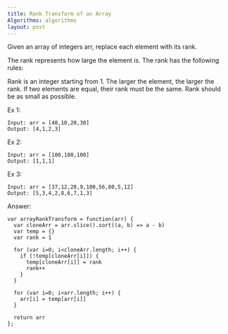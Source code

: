 ```yaml
---
title: Rank Transform of an Array
Algorithms: algorithms
layout: post
---
```


Given an array of integers arr, replace each element with its rank.

The rank represents how large the element is. The rank has the following rules:

 Rank is an integer starting from 1.
 The larger the element, the larger the rank. If two elements are equal, their rank must be the same.
 Rank should be as small as possible.

Ex 1: 
```
Input: arr = [40,10,20,30]
Output: [4,1,2,3]
```

Ex 2: 
```
Input: arr = [100,100,100]
Output: [1,1,1]
```

Ex 3: 
```
Input: arr = [37,12,28,9,100,56,80,5,12]
Output: [5,3,4,2,8,6,7,1,3]
```

Answer:
```
var arrayRankTransform = function(arr) {
  var cloneArr = arr.slice().sort((a, b) => a - b)
  var temp = {}
  var rank = 1
  
  for (var i=0; i<cloneArr.length; i++) {
    if (!temp[cloneArr[i]]) {
      temp[cloneArr[i]] = rank
      rank++
    }
  }

  for (var i=0; i<arr.length; i++) {
    arr[i] = temp[arr[i]]
  }

  return arr
};
```
